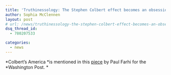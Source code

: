 ```yaml
---
title: 'Truthinessology: The Stephen Colbert effect becomes an obsession in academia'
author: Sophia McClennen
layout: post
# url: /news/truthinessology-the-stephen-colbert-effect-becomes-an-obsession-in-academia/
dsq_thread_id:
  - 780207533

categories: 
  - news
---
```

*Colbert’s America *is mentioned in this [piece][1] by Paul Farhi for the *Washington Post. *

 [1]: http://www.washingtonpost.com/lifestyle/style/truthinessology-the-stephen-colbert-effect-becomes-an-obsession-in-academia/2012/07/09/gJQAYgiHZW_story.html